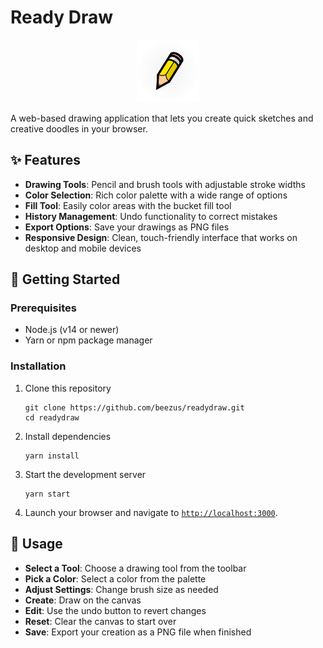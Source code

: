 # Ready Draw

<p align="center">
  <img src="public/assets/icons/icon-192.webp" alt="Ready Draw Logo" width="100">
</p>

A web-based drawing application that lets you create quick sketches and creative doodles in your browser.

## ✨ Features

- **Drawing Tools**: Pencil and brush tools with adjustable stroke widths
- **Color Selection**: Rich color palette with a wide range of options
- **Fill Tool**: Easily color areas with the bucket fill tool
- **History Management**: Undo functionality to correct mistakes
- **Export Options**: Save your drawings as PNG files
- **Responsive Design**: Clean, touch-friendly interface that works on desktop and mobile devices

## 🚀 Getting Started

### Prerequisites

- Node.js (v14 or newer)
- Yarn or npm package manager

### Installation

1. Clone this repository
   ```
   git clone https://github.com/beezus/readydraw.git
   cd readydraw
   ```

2. Install dependencies
   ```
   yarn install
   ```

3. Start the development server
   ```
   yarn start
   ```

4. Launch your browser and navigate to [`http://localhost:3000`](http://localhost:3000).

## 🎨 Usage

- **Select a Tool**: Choose a drawing tool from the toolbar
- **Pick a Color**: Select a color from the palette
- **Adjust Settings**: Change brush size as needed
- **Create**: Draw on the canvas
- **Edit**: Use the undo button to revert changes
- **Reset**: Clear the canvas to start over
- **Save**: Export your creation as a PNG file when finished
